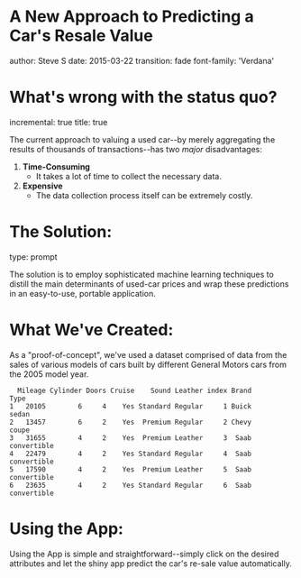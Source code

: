 A New Approach to Predicting a Car's Resale Value
========================================================
author: Steve S
date: 2015-03-22
transition: fade
font-family: 'Verdana'

What's wrong with the status quo?
========================================================
incremental: true
title: true

The current approach to valuing a used car--by merely aggregating the results of thousands of transactions--has two *major* disadvantages:

1. __Time-Consuming__
    * It takes a lot of time to collect the necessary data.
1. __Expensive__
    * The data collection process itself can be extremely costly.


The Solution:
========================================================
type: prompt

The solution is to employ sophisticated machine learning techniques to distill
the main determinants of used-car prices and wrap these predictions in an
easy-to-use, portable application.



What We've Created:
========================================================

As a "proof-of-concept", we've used a dataset comprised of data from the sales of
various models of cars built by different General Motors cars from the 2005
model year.


```
  Mileage Cylinder Doors Cruise    Sound Leather index Brand        Type
1   20105        6     4    Yes Standard Regular     1 Buick       sedan
2   13457        6     2    Yes  Premium Regular     2 Chevy       coupe
3   31655        4     2    Yes  Premium Leather     3  Saab convertible
4   22479        4     2    Yes Standard Regular     4  Saab convertible
5   17590        4     2    Yes  Premium Leather     5  Saab convertible
6   23635        4     2    Yes Standard Regular     6  Saab convertible
```

Using the App:
========================================================

Using the App is simple and straightforward--simply click on the desired
attributes and let the shiny app predict the car's re-sale value automatically.
